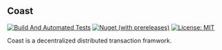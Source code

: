 <h2>Coast</h2>

[![Build And Automated Tests](https://github.com/Allen-dududu/Coast/actions/workflows/build.yaml/badge.svg)](https://github.com/Allen-dududu/Coast/actions/workflows/build.yaml)
[![Nuget (with prereleases)](https://img.shields.io/nuget/vpre/Coast.Core)](https://nuget.org/packages/Coast.Core/)
[![License: MIT](https://img.shields.io/badge/License-MIT-yellow.svg)](https://opensource.org/licenses/MIT)

Coast is a decentralized distributed transaction framwork.
